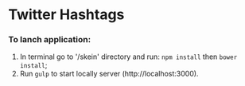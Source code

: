 # Twitter Hashtags

<h3>To lanch application:</h3>
<ol>
  <li>In terminal go to '/skein' directory and run: <code>npm install</code> then <code>bower install</code>;</li>
  <li>Run <code>gulp</code> to start locally server (http://localhost:3000).</li>
</ol>
